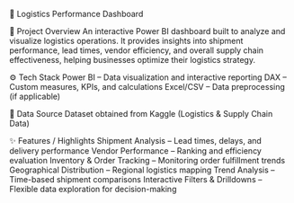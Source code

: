 🚚 Logistics Performance Dashboard

📌 Project Overview
An interactive Power BI dashboard built to analyze and visualize logistics operations. It provides insights into shipment performance, lead times, vendor efficiency, and overall supply chain effectiveness, helping businesses optimize their logistics strategy.

⚙️ Tech Stack
Power BI – Data visualization and interactive reporting
DAX – Custom measures, KPIs, and calculations
Excel/CSV – Data preprocessing (if applicable)

📂 Data Source
Dataset obtained from Kaggle (Logistics & Supply Chain Data)

✨ Features / Highlights
Shipment Analysis – Lead times, delays, and delivery performance
Vendor Performance – Ranking and efficiency evaluation
Inventory & Order Tracking – Monitoring order fulfillment trends
Geographical Distribution – Regional logistics mapping
Trend Analysis – Time-based shipment comparisons
Interactive Filters & Drilldowns – Flexible data exploration for decision-making
